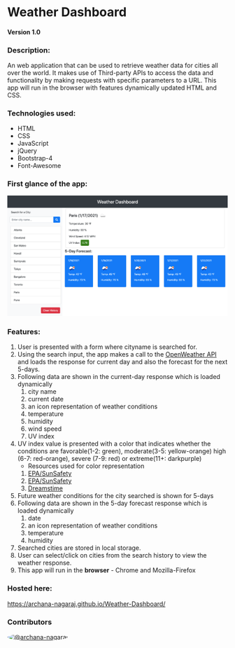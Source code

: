 
# Weather Dashboard
#### Version 1.0

### Description:
An web application that can be used to retrieve weather data for cities all over the world. It makes use of Third-party APIs to access the data and functionality by making requests with specific parameters to a URL. This app will run in the browser with features dynamically updated HTML and CSS.

### Technologies used:
- HTML
- CSS
- JavaScript
- jQuery
- Bootstrap-4
- Font-Awesome

### First glance of the app:
![Screenshot](./assets/images/weather-dashboard_final.png)

### Features:
1. User is presented with a form where cityname is searched for. 
2. Using the search input, the app makes a call to the [OpenWeather API](https://openweathermap.org/api) and loads the response for current day and also the forecast for the next 5-days.
3. Following data are shown in the current-day response which is loaded dynamically
    1. city name
    2. current date
    3. an icon representation of weather conditions
    4. temperature
    5. humidity
    6. wind speed
    7. UV index
4. UV index value is presented with a color that indicates whether the conditions are favorable(1-2: green), moderate(3-5: yellow-orange) high (6-7: red-orange), severe (7-9: red) or extreme(11+: darkpurple)
    - Resources used for color representation
     1. [EPA/SunSafety](https://www.epa.gov/sunsafety/uv-index-scale-0)
     2. [EPA/SunSafety](https://www.epa.gov/sites/production/files/documents/uviguide.pdf)
     3. [Dreamstime](https://www.dreamstime.com/illustration/uv-index.html)  
5. Future weather conditions for the city searched is shown for 5-days
6. Following data are shown in the 5-day forecast response which is loaded dynamically
    1. date
    2. an icon representation of weather conditions
    3. temperature
    4. humidity
7. Searched cities are stored in local storage.
8. User can select/click on cities from the search history to view the weather response.
9. This app will run in the **browser** - Chrome and Mozilla-Firefox

### Hosted here:
https://archana-nagaraj.github.io/Weather-Dashboard/


### Contributors
<a href="https://github.com/archana-nagaraj"><img src="https://avatars2.githubusercontent.com/u/1306522?s=60&amp;v=4" alt="@archana-nagaraj" width="40" height="40" style="border-radius:50%">

